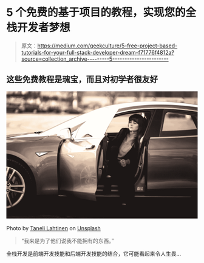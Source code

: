 # 5 个免费的基于项目的教程，实现您的全栈开发者梦想

> 原文：<https://medium.com/geekculture/5-free-project-based-tutorials-for-your-full-stack-developer-dream-f71776f4812a?source=collection_archive---------5----------------------->

## 这些免费教程是瑰宝，而且对初学者很友好

![](img/8d22643cdde4e197985a0af3fc348d1c.png)

Photo by [Taneli Lahtinen](https://unsplash.com/@tanelah?utm_source=unsplash&utm_medium=referral&utm_content=creditCopyText) on [Unsplash](https://unsplash.com/s/photos/ambitions?utm_source=unsplash&utm_medium=referral&utm_content=creditCopyText)

> “我来是为了他们说我不能拥有的东西。”

全栈开发是前端开发技能和后端开发技能的结合，它可能看起来令人生畏…
